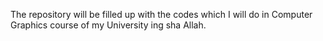The repository will be filled up with the codes which I will do in Computer Graphics course of my University ing sha Allah. 
